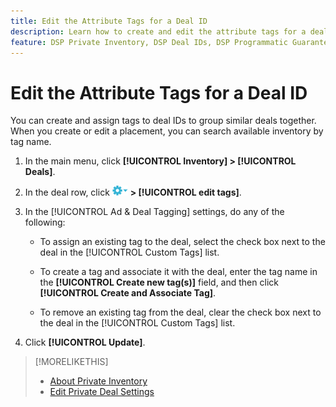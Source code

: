 ```yaml
---
title: Edit the Attribute Tags for a Deal ID
description: Learn how to create and edit the attribute tags for a deal ID.
feature: DSP Private Inventory, DSP Deal IDs, DSP Programmatic Guaranteed Deals
---
```

# Edit the Attribute Tags for a Deal ID

You can create and assign tags to deal IDs to group similar deals together. When you create or edit a placement, you can search available inventory by tag name.

1. In the main menu, click **[!UICONTROL Inventory] > [!UICONTROL Deals]**.

1. In the deal row, click ![Options menu](/help/dsp/assets/options-menu.png) **> [!UICONTROL edit tags]**.

1. In the [!UICONTROL Ad & Deal Tagging] settings, do any of the following:

   * To assign an existing tag to the deal, select the check box next to the deal in the [!UICONTROL Custom Tags] list.

   * To create a tag and associate it with the deal, enter the tag name in the **[!UICONTROL Create new tag(s)]** field, and then click **[!UICONTROL Create and Associate Tag]**.
  
   * To remove an existing tag from the deal, clear the check box next to the deal in the [!UICONTROL Custom Tags] list.

1. Click **[!UICONTROL Update]**.

>[!MORELIKETHIS]
>
>* [About Private Inventory](private-inventory-about.md)
>* [Edit Private Deal Settings](/help/dsp/inventory/deal-id-edit.md)
